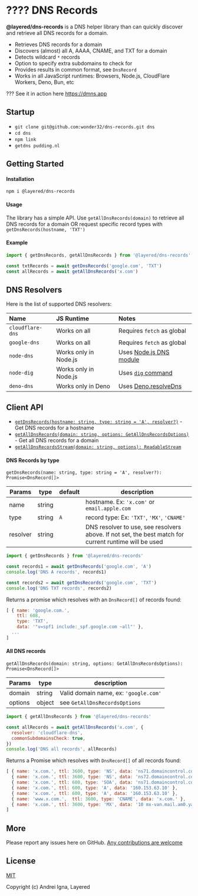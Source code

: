 # ???? DNS Records

**@layered/dns-records** is a DNS helper library than can quickly discover and retrieve all DNS records for a domain.

* Retrieves DNS records for a domain
* Discovers (almost) all A, AAAA, CNAME, and TXT for a domain
* Detects wildcard `*` records
* Option to specify extra subdomains to check for
* Provides results in common format, see `DnsRecord`
* Works in all JavaScript runtimes: Browsers, Node.js, CloudFlare Workers, Deno, Bun, etc

??? See it in action here https://dmns.app

## Startup
* ```git clone git@github.com:wonder32/dns-records.git dns```
* ```cd dns```
* ```npm link```
* ```getdns pudding.nl```


## Getting Started

#### Installation

```npm i @layered/dns-records```

#### Usage
The library has a simple API.
Use `getAllDnsRecords(domain)` to retrieve all DNS records for a domain OR request specific record types with `getDnsRecords(hostname, 'TXT')`

#### Example
```js
import { getDnsRecords, getAllDnsRecords } from '@layered/dns-records'

const txtRecords = await getDnsRecords('google.com', 'TXT')
const allRecords = await getAllDnsRecords('x.com')
```


## DNS Resolvers

Here is the list of supported DNS resolvers:

|Name|JS Runtime|Notes|
|:--|:--|:--|
|`cloudflare-dns`|Works on all|Requires `fetch` as global|
|`google-dns`|Works on all|Requires `fetch` as global|
|`node-dns`|Works only in Node.js|Uses [Node.js DNS module](https://nodejs.org/api/dns.html)|
|`node-dig`|Works only in Node.js|Uses [`dig` command](https://www.ibm.com/docs/en/aix/7.3?topic=d-dig-command)|
|`deno-dns`|Works only in Deno|Uses [Deno.resolveDns]([https://nodejs.org/api/dns.html](https://deno.land/api?s=Deno.resolveDns))|


## Client API
- [`getDnsRecords(hostname: string, type: string = 'A', resolver?)`](#dns-records-by-type) - Get DNS records for a hostname
- [`getAllDnsRecords(domain: string, options: GetAllDnsRecordsOptions)`](#all-dns-records) - Get all DNS records for a domain
- [`getAllDnsRecordsStream(domain: string, options): ReadableStream`](#all-dns-records-stream)

#### DNS Records by type

`getDnsRecords(name: string, type: string = 'A', resolver?): Promise<DnsRecord[]>`

|Params|type|default|description|
|-----|---|---|---|
|name |string|   |hostname. Ex: `'x.com'` or `email.apple.com`|
|type |string|`A`|record type: Ex: `'TXT'`, `'MX'`, `'CNAME'`|
|resolver |string|   |DNS resolver to use, see resolvers above. If not set, the best match for current runtime will be used|

```js
import { getDnsRecords } from '@layered/dns-records'

const records1 = await getDnsRecords('google.com', 'A')
console.log('DNS A records', records1)

const records2 = await getDnsRecords('google.com', 'TXT')
console.log('DNS TXT records', records2)
```

Returns a promise which resolves with an `DnsRecord[]` of records found:

```js
[ { name: 'google.com.',
    ttl: 608,
    type: 'TXT',
    data: '"v=spf1 include:_spf.google.com ~all"' },
  ...
]
```

#### All DNS records

`getAllDnsRecords(domain: string, options: GetAllDnsRecordsOptions): Promise<DnsRecord[]>`

|Params|type|description|
|-----|---|---|
|domain|string|Valid domain name, ex: `'google.com'`|
|options|object|see `GetAllDnsRecordsOptions`|

```js
import { getAllDnsRecords } from '@layered/dns-records'

const allRecords = await getAllDnsRecords('x.com', {
  resolver: 'cloudflare-dns',
  commonSubdomainsCheck: true,
})
console.log('DNS all records', allRecords)
```
Returns a Promise which resolves with `DnsRecord[]` of all records found:
```js
[ { name: 'x.com.', ttl: 3600, type: 'NS', data: 'ns71.domaincontrol.com.' },
  { name: 'x.com.', ttl: 3600, type: 'NS', data: 'ns72.domaincontrol.com.' },
  { name: 'x.com.', ttl: 600, type: 'SOA', data: 'ns71.domaincontrol.com. dns.jomax.net. 2018071100 28800 7200 604800 600' },
  { name: 'x.com.', ttl: 600, type: 'A', data: '160.153.63.10' },
  { name: 'x.com.', ttl: 600, type: 'A', data: '160.153.63.10' },
  { name: 'www.x.com.',  ttl: 3600, type: 'CNAME', data: 'x.com.' },
  { name: 'x.com.', ttl: 3600, type: 'MX', data: '10 mx-van.mail.am0.yahoodns.net.' }
]
```

## More

Please report any issues here on GitHub.
[Any contributions are welcome](CONTRIBUTING.md)

## License

[MIT](http://opensource.org/licenses/MIT)

Copyright (c) Andrei Igna, Layered
